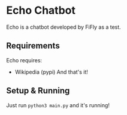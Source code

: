 # Echo Chatbot
Echo is a chatbot developed by FiFly as a test.

## Requirements
Echo requires:
* Wikipedia (pypi)
And that's it!

## Setup & Running
Just run ``
python3 main.py
`` and it's running!
